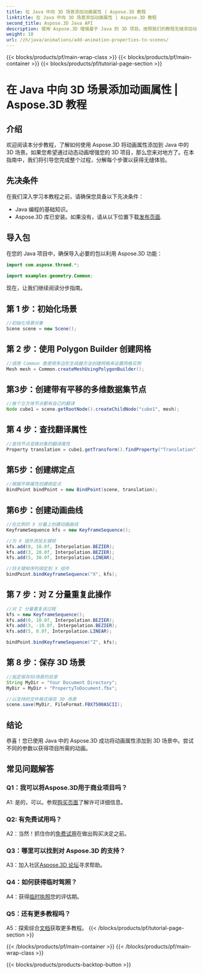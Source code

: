 ```yaml
---
title: 在 Java 中向 3D 场景添加动画属性 | Aspose.3D 教程
linktitle: 在 Java 中向 3D 场景添加动画属性 | Aspose.3D 教程
second_title: Aspose.3D Java API
description: 使用 Aspose.3D 增强基于 Java 的 3D 项目。按照我们的教程无缝添加动画属性。
weight: 10
url: /zh/java/animations/add-animation-properties-to-scenes/
---
```


{{< blocks/products/pf/main-wrap-class >}}
{{< blocks/products/pf/main-container >}}
{{< blocks/products/pf/tutorial-page-section >}}

# 在 Java 中向 3D 场景添加动画属性 | Aspose.3D 教程

## 介绍

欢迎阅读本分步教程，了解如何使用 Aspose.3D 将动画属性添加到 Java 中的 3D 场景。如果您希望通过动态动画增强您的 3D 项目，那么您来对地方了。在本指南中，我们将引导您完成整个过程，分解每个步骤以获得无缝体验。

## 先决条件

在我们深入学习本教程之前，请确保您具备以下先决条件：

- Java 编程的基础知识。
-  Aspose.3D 库已安装。如果没有，请从以下位置下载[发布页面](https://releases.aspose.com/3d/java/).

## 导入包

在您的 Java 项目中，确保导入必要的包以利用 Aspose.3D 功能：

```java
import com.aspose.threed.*;

import examples.geometry.Common;
```

现在，让我们继续阅读分步指南。

## 第 1 步：初始化场景

```java
//初始化场景对象
Scene scene = new Scene();
```

## 第 2 步：使用 Polygon Builder 创建网格

```java
//调用 Common 类使用多边形生成器方法创建网格来设置网格实例
Mesh mesh = Common.createMeshUsingPolygonBuilder();
```

## 第3步：创建带有平移的多维数据集节点

```java
//每个立方体节点都有自己的翻译
Node cube1 = scene.getRootNode().createChildNode("cube1", mesh);
```

## 第 4 步：查找翻译属性

```java
//查找节点变换对象的翻译属性
Property translation = cube1.getTransform().findProperty("Translation");
```

## 第5步：创建绑定点

```java
//根据平移属性创建绑定点
BindPoint bindPoint = new BindPoint(scene, translation);
```

## 第6步：创建动画曲线

```java
//在比例的 X 分量上创建动画曲线
KeyframeSequence kfs = new KeyframeSequence();

//为 X 组件添加关键帧
kfs.add(0, 10.0f, Interpolation.BEZIER);
kfs.add(3, 20.0f, Interpolation.BEZIER);
kfs.add(5, 30.0f, Interpolation.LINEAR);

//将关键帧序列绑定到 X 组件
bindPoint.bindKeyframeSequence("X", kfs);
```

## 第 7 步：对 Z 分量重复此操作

```java
//对 Z 分量重复该过程
kfs = new KeyframeSequence();
kfs.add(0, 10.0f, Interpolation.BEZIER);
kfs.add(3, -10.0f, Interpolation.BEZIER);
kfs.add(5, 0.0f, Interpolation.LINEAR);

bindPoint.bindKeyframeSequence("Z", kfs);
```

## 第 8 步：保存 3D 场景

```java
//指定保存3D场景的目录
String MyDir = "Your Document Directory";
MyDir = MyDir + "PropertyToDocument.fbx";

//以支持的文件格式保存 3D 场景
scene.save(MyDir, FileFormat.FBX7500ASCII);
```

## 结论

恭喜！您已使用 Java 中的 Aspose.3D 成功将动画属性添加到 3D 场景中。尝试不同的参数以获得项目所需的动画。

## 常见问题解答

### Q1：我可以将Aspose.3D用于商业项目吗？

 A1: 是的，可以。参观[购买页面](https://purchase.aspose.com/buy)了解许可详细信息。

### Q2: 有免费试用吗？

 A2：当然！抓住你的[免费试用](https://releases.aspose.com/)在做出购买决定之前。

### Q3：哪里可以找到对 Aspose.3D 的支持？

A3：加入社区[Aspose.3D 论坛](https://forum.aspose.com/c/3d/18)寻求帮助。

### Q4：如何获得临时驾照？

 A4：获得[临时执照](https://purchase.aspose.com/temporary-license/)您的评估期。

### Q5：还有更多教程吗？

 A5：探索综合[文档](https://reference.aspose.com/3d/java/)获取更多教程。
{{< /blocks/products/pf/tutorial-page-section >}}

{{< /blocks/products/pf/main-container >}}
{{< /blocks/products/pf/main-wrap-class >}}

{{< blocks/products/products-backtop-button >}}
